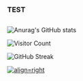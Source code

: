 ### TEST
<img align='right' alt='' src=''></img>
---
![Anurag's GitHub stats](https://github-readme-stats.vercel.app/api?username=AlexandreHamm&theme=react&show_icons=true&hide_title=true&hide_border=true)

![Visitor Count](https://profile-counter.glitch.me/AlexandreHamm/count.svg)

![GitHub Streak](http://github-readme-streak-stats.herokuapp.com?user=AlexandreHamm&theme=react&hide_border=true&date_format=M%20j%5B%2C%20Y%5D&fire=DDDDDD&currStreakNum=DDDDDD&sideNums=DDDDDD)

[![align=right](https://spotify-github-profile.vercel.app/api/view?uid=xdeepz&cover_image=false&theme=novatorem&bar_color=0dbef2&bar_color_cover=false&align=right)](https://spotify-github-profile.vercel.app/api/view?uid=xdeepz&redirect=true)
